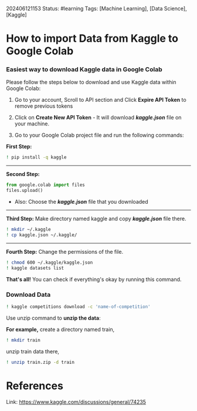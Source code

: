 202406121153
Status: #learning
Tags: [Machine Learning], [Data Science], [Kaggle]
# How to import Data from Kaggle to Google Colab

### Easiest way to download Kaggle data in Google Colab

Please follow the steps below to download and use Kaggle data within Google Colab:

1. Go to your account, Scroll to API section and Click **Expire API Token** to remove previous tokens

2. Click on **Create New API Token** - It will download ***kaggle.json*** file on your machine.

3. Go to your Google Colab project file and run the following commands:

**First Step:**
```bash
! pip install -q kaggle
```
****
**Second Step:**
```python
from google.colab import files
files.upload()
```

- Also: Choose the ***kaggle.json*** file that you downloaded
****
**Third Step:** Make directory named kaggle and copy ***kaggle.json*** file there.

```bash
! mkdir ~/.kaggle
! cp kaggle.json ~/.kaggle/
```

****
**Fourth Step:** Change the permissions of the file.
```bash
! chmod 600 ~/.kaggle/kaggle.json
! kaggle datasets list  
```

**That's all!** You can check if everything's okay by running this command.
### Download Data

``` bash
! kaggle competitions download -c 'name-of-competition'
```

Use unzip command to **unzip the data**:

**For example,** create a directory named train,

``` bash
! mkdir train
```

unzip train data there,

``` bash
! unzip train.zip -d train
```
# References
Link: https://www.kaggle.com/discussions/general/74235